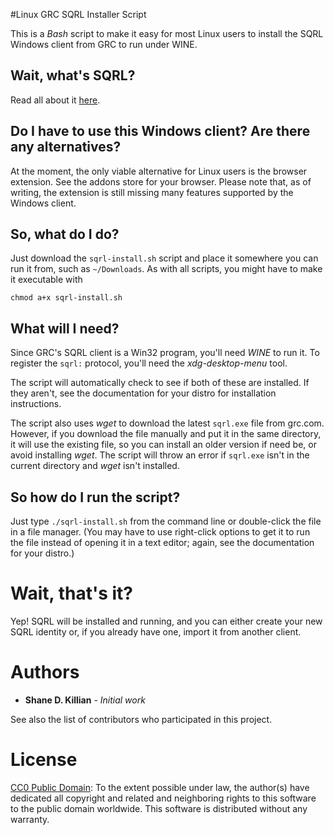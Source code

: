 #Linux GRC SQRL Installer Script

This is a *Bash* script to make it easy for most Linux users to install the SQRL Windows client from GRC to run under WINE.

## Wait, what's SQRL?

Read all about it [here](https://www.grc.com/sqrl/).

## Do I have to use this Windows client? Are there any alternatives?

At the moment, the only viable alternative for Linux users is the browser extension. See the addons store for your browser. Please note that, as of writing, the extension is still missing many features supported by the Windows client.

## So, what do I do?

Just download the `sqrl-install.sh` script and place it somewhere you can run it from, such as `~/Downloads`. As with all scripts, you might have to make it executable with

```chmod a+x sqrl-install.sh```

## What will I need?

Since GRC's SQRL client is a Win32 program, you'll need *WINE* to run it. To register the `sqrl:` protocol, you'll need the *xdg-desktop-menu* tool.

The script will automatically check to see if both of these are installed. If they aren't, see the documentation for your distro for installation instructions.

The script also uses *wget* to download the latest `sqrl.exe` file from grc.com. However, if you download the file manually and put it in the same directory, it will use the existing file, so you can install an older version if need be, or avoid installing *wget*. The script will throw an error if `sqrl.exe` isn't in the current directory and *wget* isn't installed.

## So how do I run the script?

Just type `./sqrl-install.sh` from the command line or double-click the file in a file manager. (You may have to use right-click options to get it to run the file instead of opening it in a text editor; again, see the documentation for your distro.)

# Wait, that's it?

Yep! SQRL will be installed and running, and you can either create your new SQRL identity or, if you already have one, import it from another client.

# Authors

* **Shane D. Killian** - *Initial work*

See also the list of contributors who participated in this project.

# License

[CC0 Public Domain](http://creativecommons.org/publicdomain/zero/1.0/): To the extent possible under law, the author(s) have dedicated all copyright and related and neighboring rights to this software to the public domain worldwide. This software is distributed without any warranty.
